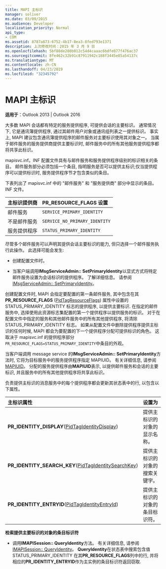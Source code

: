 ```yaml
---
title: MAPI 主标识
manager: soliver
ms.date: 03/09/2015
ms.audience: Developer
localization_priority: Normal
api_type:
- COM
ms.assetid: 8787a873-6752-4b17-8ea3-8fed793e1371
description: 上次修改时间：2015 年 3 月 9 日
ms.openlocfilehash: 5bf88de280b012c54d4caaac6bdfe877f476ac37
ms.sourcegitcommit: 8fe462c32b91c87911942c188f3445e85a54137c
ms.translationtype: MT
ms.contentlocale: zh-CN
ms.lasthandoff: 04/23/2019
ms.locfileid: "32345792"
---
```

# <a name="mapi-primary-identity"></a>MAPI 主标识

  
  
**适用于**：Outlook 2013 | Outlook 2016 
  
大多数 MAPI 会话都有特定的服务提供程序, 可提供会话的主要标识。 通常情况下, 它是通讯簿提供程序, 通过其邮件用户对象或通讯组列表之一提供标识。 事实上, MAPI 建议包含通讯簿提供程序的邮件服务对主要标识使用其对象之一。 当属于邮件服务的服务提供商提供主要标识时, 邮件服务中的所有其他服务提供程序都将共享此标识。
  
mapisvc.inf。INF 配置文件具有与邮件服务和服务提供程序级别的标识相关的条目。 邮件服务部分必须包括一个条目, 指明服务是否可以提供主标识;仅当提供程序可以提供标识时, 服务提供程序节才包含类似的条目。
  
下表列出了 mapisvc.inf 中的 "邮件服务" 和 "服务提供商" 部分中显示的条目。INF 文件。
  
|**主标识提供商**|**PR_RESOURCE_FLAGS 设置**|
|:-----|:-----|
|邮件服务  <br/> | `SERVICE_PRIMARY_IDENTITY` <br/> |
|不是邮件服务  <br/> | `SERVICE_NO_PRIMARY_IDENTITY` <br/> |
|服务提供程序  <br/> | `STATUS_PRIMARY_IDENTITY` <br/> |
   
尽管多个邮件服务可以声明其提供会话主要标识的能力, 但只选择一个邮件服务执行此操作。 此选择可能会发生:
  
- 创建配置文件时。
    
- 当客户端调用**IMsgServiceAdmin:: SetPrimaryIdentity**以显式方式将特定邮件服务设置为会话标识的提供程序。 了解详细信息。 请参阅[IMsgServiceAdmin:: SetPrimaryIdentity](imsgserviceadmin-setprimaryidentity.md)。
    
创建配置文件时, MAPI 会指定要配置的第一条邮件服务, 其中包含在其**PR_RESOURCE_FLAGS** ([PidTagResourceFlags](pidtagresourceflags-canonical-property.md)) 属性中设置的 STATUS_PRIMARY_IDENTITY 标志的提供程序, 以提供主要标识. 在指定的邮件服务中, 选择使用此资源标志集配置的第一个提供程序以提供服务的标识。 对于在配置文件中指定的服务和其他邮件服务中的所有其他提供程序, 将清除 STATUS_PRIMARY_IDENTITY 标志。 如果从配置文件中删除提供程序提供主标识的任何时候, MAPI 都会为要配置的下一个提供程序分配可提供标识的角色。 这取决于 mapisvc.inf 的提供程序部分`PR_RESOURCE_FLAGS=STATUS_PRIMARY_IDENTITY`中条目的外观。 
  
当客户端调用 message service 的**IMsgServiceAdmin:: SetPrimaryIdentity**方法时, 它将为目标服务中的服务提供程序指定 MAPIUID。 有关详细信息, 请参阅[MAPIUID](mapiuid.md)。 分配的服务提供程序由**MAPIUID**表示, 以提供邮件服务和会话的主要标识, 并且服务中的所有其他提供程序将共享此标识。 
  
负责提供主标识的消息服务中的每个提供程序都会更新其状态表中的行, 以包含以下属性。
  
|**主标识属性**|**设置为**|
|:-----|:-----|
|**PR_IDENTITY_DISPLAY**([PidTagIdentityDisplay](pidtagidentitydisplay-canonical-property.md))  <br/> |提供主标识的对象的显示名称。  <br/> |
|**PR_IDENTITY_SEARCH_KEY**([PidTagIdentitySearchKey](pidtagidentitysearchkey-canonical-property.md))  <br/> |提供主标识的对象的搜索关键字。  <br/> |
|**PR_IDENTITY_ENTRYID**([PidTagIdentityEntryId](pidtagidentityentryid-canonical-property.md))  <br/> |提供主标识的对象的条目标识符。  <br/> |
   
 **检索提供主要标识的对象的条目标识符**
  
- 调用**IMAPISession:: QueryIdentity**方法。 有关详细信息, 请参阅[IMAPISession:: QueryIdentity](imapisession-queryidentity.md)。 **QueryIdentity**在状态表中搜索包含值 STATUS_PRIMARY_IDENTITY 在其**PR_RESOURCE_FLAGS**列中的行, 并将相应的**PR_IDENTITY_ENTRYID**作为主实例的条目标识符返回窃取. 
    

